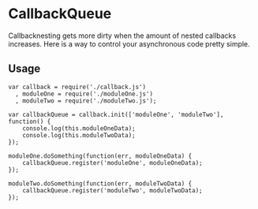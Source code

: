 # CallbackQueue

  Callbacknesting gets more dirty when the amount of nested callbacks
  increases. Here is a way to control your asynchronous code pretty simple.

## Usage

    var callback = require('./callback.js')
      , moduleOne = require('./moduleOne.js')
      , moduleTwo = require('./moduleTwo.js');

    var callbackQueue = callback.init(['moduleOne', 'moduleTwo'], function() {
        console.log(this.moduleOneData);
        console.log(this.moduleTwoData);
    });

    moduleOne.doSomething(function(err, moduleOneData) {
        callbackQueue.register('moduleOne', moduleOneData);
    });

    moduleTwo.doSomething(function(err, moduleTwoData) {
        callbackQueue.register('moduleTwo', moduleTwoData);
    });

